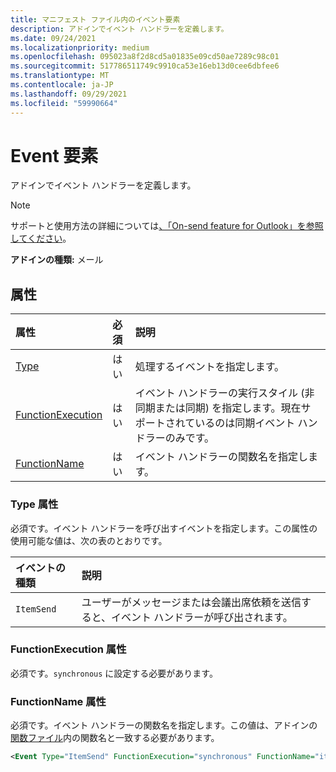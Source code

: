 ```yaml
---
title: マニフェスト ファイル内のイベント要素
description: アドインでイベント ハンドラーを定義します。
ms.date: 09/24/2021
ms.localizationpriority: medium
ms.openlocfilehash: 095023a8f2d8cd5a01835e09cd50ae7289c98c01
ms.sourcegitcommit: 517786511749c9910ca53e16eb13d0cee6dbfee6
ms.translationtype: MT
ms.contentlocale: ja-JP
ms.lasthandoff: 09/29/2021
ms.locfileid: "59990664"
---
```

# <a name="event-element"></a>Event 要素

アドインでイベント ハンドラーを定義します。

> [!NOTE]
> サポートと使用方法の詳細については[、「On-send feature for Outlook」を参照してください](../../outlook/outlook-on-send-addins.md)。

**アドインの種類:** メール

## <a name="attributes"></a>属性

|  属性  |  必須  |  説明  |
|:-----|:-----|:-----|
|  [Type](#type-attribute)  |  はい  | 処理するイベントを指定します。 |
|  [FunctionExecution](#functionexecution-attribute)  |  はい  | イベント ハンドラーの実行スタイル (非同期または同期) を指定します。現在サポートされているのは同期イベント ハンドラーのみです。 |
|  [FunctionName](#functionname-attribute)  |  はい  | イベント ハンドラーの関数名を指定します。 |

### <a name="type-attribute"></a>Type 属性

必須です。イベント ハンドラーを呼び出すイベントを指定します。この属性の使用可能な値は、次の表のとおりです。

|  イベントの種類  |  説明  |
|:-----|:-----|
|  `ItemSend`  |  ユーザーがメッセージまたは会議出席依頼を送信すると、イベント ハンドラーが呼び出されます。  |

### <a name="functionexecution-attribute"></a>FunctionExecution 属性

必須です。`synchronous` に設定する必要があります。

### <a name="functionname-attribute"></a>FunctionName 属性

必須です。イベント ハンドラーの関数名を指定します。この値は、アドインの[関数ファイル](functionfile.md)内の関数名と一致する必要があります。

```xml
<Event Type="ItemSend" FunctionExecution="synchronous" FunctionName="itemSendHandler" />
```
